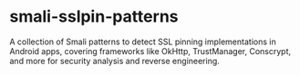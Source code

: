 # smali-sslpin-patterns
A collection of Smali patterns to detect SSL pinning implementations in Android apps, covering frameworks like OkHttp, TrustManager, Conscrypt, and more for security analysis and reverse engineering.

